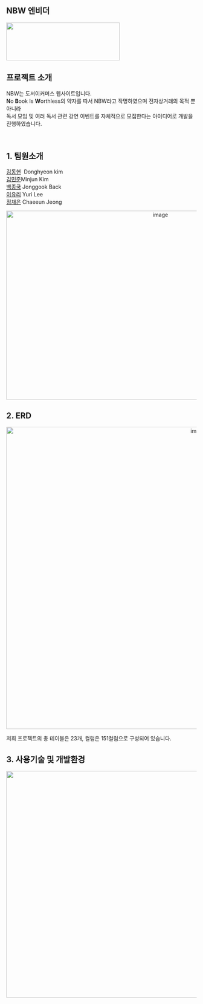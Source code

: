 ## NBW 엔비더 
<img width="300" height="100" src="https://user-images.githubusercontent.com/95892601/199779347-40e4e48f-90a0-481c-b6e2-3a00c86d974a.png">

## 프로젝트 소개
NBW는 도서이커머스 웹사이트입니다.</br>
**N**o **B**ook Is **W**orthless의 약자를 따서 NBW라고 작명하였으며 전자상거래의 목적 뿐 아니라</br>
독서 모임 및 여러 독서 관련 강연 이벤트를 자체적으로 모집한다는 아이디어로 개발을 진행하였습니다.

</br>


## 1. 팀원소개
<a href="https://github.com/dongcarry96">김동현</a>&nbsp;&nbsp;Donghyeon kim</br>
<a href="https://github.com/odong2">김민준</a >Minjun Kim</br>
<a href="https://github.com/jonggukback">백종국</a> Jonggook Back</br>
<a href="https://github.com/yuri818">이유리</a> Yuri Lee</br>
<a href="https://github.com/congs00n">정채은</a> Chaeeun Jeong </br>
<p align="center"><img width="800" height="500" alt="image" src="https://user-images.githubusercontent.com/95892601/204135830-49452feb-523f-4de5-82c3-4d9c969137cd.png"></p>


## 2. ERD

<p align="center"><img width="1000" height="800" alt="image" src="https://user-images.githubusercontent.com/95892601/204134393-585b0725-38d1-488c-adcf-1fd08e58f583.png"></p>


  저희 프로젝트의 총 테이블은 23개, 컬럼은 151컬럼으로 구성되어 있습니다.</br>

## 3. 사용기술 및 개발환경


<p align="center"><img width="1100" height="600" alt="image" src="https://user-images.githubusercontent.com/95892601/204137130-e14d81cb-2b1e-465f-80d2-b470e0ed5296.png"></p>
